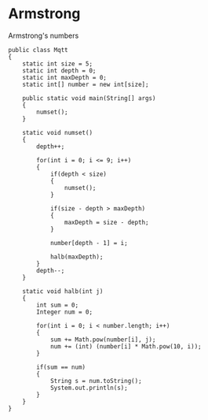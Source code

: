 # Armstrong
Armstrong's numbers


    public class Mqtt 
    {
        static int size = 5;
        static int depth = 0;
        static int maxDepth = 0;
        static int[] number = new int[size];
        
        public static void main(String[] args) 
        {        
            numset();
        }
    
        static void numset()
        {
            depth++;
            
            for(int i = 0; i <= 9; i++)
            {
                if(depth < size)
                {
                    numset();
                }
                
                if(size - depth > maxDepth)
                {
                    maxDepth = size - depth;
                }
                
                number[depth - 1] = i;
                
                halb(maxDepth);
            }
            depth--;
        }
        
        static void halb(int j)
        {
            int sum = 0;
            Integer num = 0;
            
            for(int i = 0; i < number.length; i++)
            {
                sum += Math.pow(number[i], j);
                num += (int) (number[i] * Math.pow(10, i));
            }
            
            if(sum == num)
            {
                String s = num.toString();
                System.out.println(s);
            }
        }    
    }

